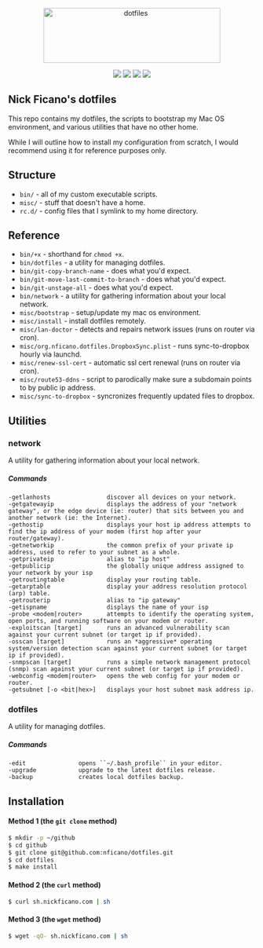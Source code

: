 <p align="center">
  <img src="https://s3.amazonaws.com/nf-assets/dotfiles-logo.svg" alt="dotfiles" width="360" height="112" />
  <div align="center">
    <a href="https://travis-ci.org/nficano/dotfiles"><img src="https://travis-ci.org/nficano/dotfiles.svg?branch=master" /></a>
    <img src="https://img.shields.io/github/last-commit/nficano/dotfiles.svg" />
    <img src="https://img.shields.io/github/tag/nficano/dotfiles.svg" />
    <img src="https://img.shields.io/badge/platforms-macos%20%7C%20linux-blue.svg" />
  </div>
</p>

## Nick Ficano's dotfiles

This repo contains my dotfiles, the scripts to bootstrap my Mac OS environment,
and various utilities that have no other home.

While I will outline how to install my configuration from scratch, I would
recommend using it for reference purposes only.

## Structure

- ``bin/`` - all of my custom executable scripts.
- ``misc/`` - stuff that doesn't have a home.
- ``rc.d/`` - config files that I symlink to my home directory.

## Reference

- ``bin/+x`` - shorthand for ``chmod +x``.
- ``bin/dotfiles`` - a utility for managing dotfiles.
- ``bin/git-copy-branch-name`` - does what you'd expect.
- ``bin/git-move-last-commit-to-branch`` - does what you'd expect.
- ``bin/git-unstage-all`` - does what you'd expect.
- ``bin/network`` - a utility for gathering information about your local network.
- ``misc/bootstrap`` - setup/update my mac os environment.
- ``misc/install`` - install dotfiles remotely.
- ``misc/lan-doctor`` - detects and repairs network issues (runs on router via cron).
- ``misc/org.nficano.dotfiles.DropboxSync.plist`` - runs sync-to-dropbox hourly via launchd.
- ``misc/renew-ssl-cert`` - automatic ssl cert renewal (runs on router via cron).
- ``misc/route53-ddns`` - script to parodically make sure a subdomain points to by public ip address.
- ``misc/sync-to-dropbox`` - syncronizes frequently updated files to dropbox.

## Utilities

### network

A utility for gathering information about your local network.

##### Commands

```
-getlanhosts                discover all devices on your network.
-getgatewayip               displays the address of your "network gateway", or the edge device (ie: router) that sits between you and another network (ie: the Internet).
-gethostip                  displays your host ip address attempts to find the ip address of your modem (first hop after your router/gateway).
-getnetworkip               the common prefix of your private ip address, used to refer to your subnet as a whole.
-getprivateip               alias to "ip host"
-getpublicip                the globally unique address assigned to your network by your isp
-getroutingtable            display your routing table.
-getarptable                display your address resolution protocol (arp) table.
-getrouterip                alias to "ip gateway"
-getispname                 displays the name of your isp
-probe <modem|router>       attempts to identify the operating system, open ports, and running software on your modem or router.
-exploitscan [target]       runs an advanced vulnerability scan against your current subnet (or target ip if provided).
-osscan [target]            runs an *aggressive* operating system/version detection scan against your current subnet (or target ip if provided).
-snmpscan [target]          runs a simple network management protocol (snmp) scan against your current subnet (or target ip if provided).
-webconfig <modem|router>   opens the web config for your modem or router.
-getsubnet [-o <bit|hex>]   displays your host subnet mask address ip.
```

### dotfiles

A utility for managing dotfiles.

##### Commands

```
-edit               opens ``~/.bash_profile`` in your editor.
-upgrade            upgrade to the latest dotfiles release.
-backup             creates local dotfiles backup.
```

## Installation

#### Method 1 (the ``git clone`` method)

```bash
$ mkdir -p ~/github
$ cd github
$ git clone git@github.com:nficano/dotfiles.git
$ cd dotfiles
$ make install
```

#### Method 2 (the ``curl`` method)

```bash
$ curl sh.nickficano.com | sh
```

#### Method 3 (the ``wget`` method)

```bash
$ wget -qO- sh.nickficano.com | sh
```
